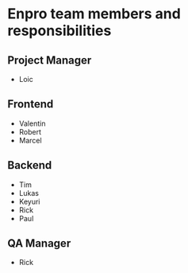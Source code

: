 # Enpro team members and responsibilities

## Project Manager

- Loic

## Frontend

- Valentin
- Robert
- Marcel

## Backend

- Tim
- Lukas
- Keyuri
- Rick
- Paul

## QA Manager

- Rick